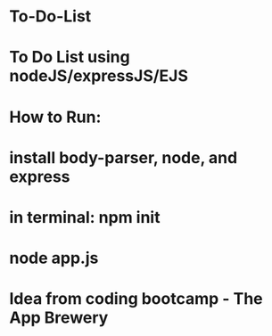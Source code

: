 # To-Do-List
# To Do List using nodeJS/expressJS/EJS

# How to Run: 
# install body-parser, node, and express
# in terminal: npm init
#              node app.js
             
# Idea from coding bootcamp - The App Brewery
